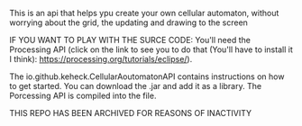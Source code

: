 This is an api that helps ypu create your own cellular automaton, without worrying about the grid, the updating and drawing to the screen

IF YOU WANT TO PLAY WITH THE SURCE CODE: You'll need the Processing API (click on the link to see you to do that (You'll have to install it I think): https://processing.org/tutorials/eclipse/).

The io.github.keheck.CellularAoutomatonAPI contains instructions on how to get started. You can download the .jar and add it as a library. The Porcessing API is compiled into the file.

THIS REPO HAS BEEN ARCHIVED FOR REASONS OF INACTIVITY
